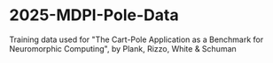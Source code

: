 # 2025-MDPI-Pole-Data
Training data used for "The Cart-Pole Application as a Benchmark for Neuromorphic Computing", by Plank, Rizzo, White &amp; Schuman
